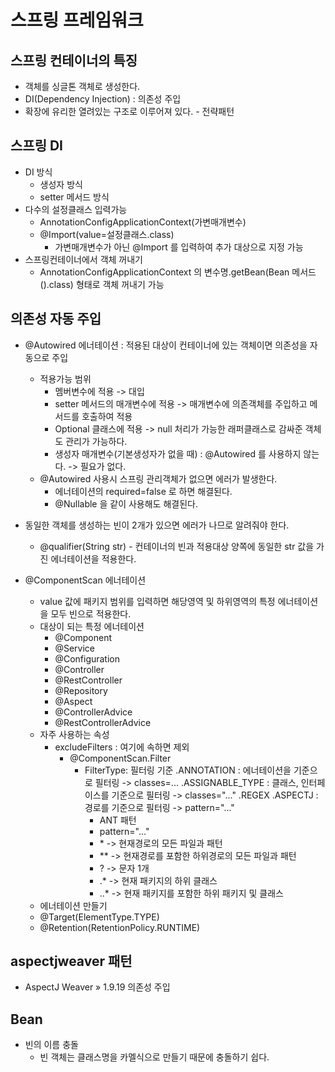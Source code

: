 # 스프링 프레임워크
## 스프링 컨테이너의 특징
- 객체를 싱글톤 객체로 생성한다.
- DI(Dependency Injection) : 의존성 주입
- 확장에 유리한 열려있는 구조로 이루어져 있다. - 전략패턴

## 스프링 DI
- DI 방식
  - 생성자 방식
  - setter 메서드 방식
- 다수의 설정클래스 입력가능
  - AnnotationConfigApplicationContext(가변매개변수)
  - @Import(value=설정클래스.class)
      - 가변매개변수가 아닌 @Import 를 입력하여 추가 대상으로 지정 가능
- 스프링컨테이너에서 객체 꺼내기
  - AnnotationConfigApplicationContext 의 변수명.getBean(Bean 메서드().class) 형태로 객체 꺼내기 가능

## 의존성 자동 주입
- @Autowired 에너테이션 : 적용된 대상이 컨테이너에 있는 객체이면 의존성을 자동으로 주입
  - 적용가능 범위
    - 멤버변수에 적용 -> 대입
    - setter 메서드의 매개변수에 적용 -> 매개변수에 의존객체를 주입하고 메서드를 호출하여 적용
    - Optional 클래스에 적용 -> null 처리가 가능한 래퍼클래스로 감싸준 객체도 관리가 가능하다.
    - 생성자 매개변수(기본생성자가 없을 때) : @Autowired 를 사용하지 않는다. -> 필요가 없다.
  - @Autowired 사용시 스프링 관리객체가 없으면 에러가 발생한다.
    - 에너테이션의 required=false 로 하면 해결된다.
    - @Nullable 을 같이 사용해도 해결된다.


- 동일한 객체를 생성하는 빈이 2개가 있으면 에러가 나므로 알려줘야 한다. 
  - @qualifier(String str) - 컨테이너의 빈과 적용대상 양쪽에 동일한 str 값을 가진 에너테이션을 적용한다.


- @ComponentScan 에너테이션 
  - value 값에 패키지 범위를 입력하면 해당영역 및 하위영역의 특정 에너테이션을 모두 빈으로 적용한다.
  - 대상이 되는 특정 에너테이션
    - @Component
    - @Service
    - @Configuration
    - @Controller
    - @RestController
    - @Repository
    - @Aspect
    - @ControllerAdvice
    - @RestControllerAdvice
  - 자주 사용하는 속성
    - excludeFilters : 여기에 속하면 제외
      - @ComponentScan.Filter
         - FilterType: 필터링 기준
            .ANNOTATION : 에너테이션을 기준으로 필터링 -> classes=...
            .ASSIGNABLE_TYPE : 클래스, 인터페이스를 기준으로 필터링 -> classes="..."
            .REGEX
            .ASPECTJ : 경로를 기준으로 필터링 -> pattern="..."
              - ANT 패턴
              - pattern="..."
              - \* -> 현재경로의 모든 파일과 패턴
              - ** -> 현재경로를 포함한 하위경로의 모든 파일과 패턴
              - ? -> 문자 1개
              - .* -> 현재 패키지의 하위 클래스
              - ..* -> 현재 패키지를 포함한 하위 패키지 및 클래스
   - 에너테이션 만들기
    - @Target(ElementType.TYPE)
    - @Retention(RetentionPolicy.RUNTIME)

## aspectjweaver 패턴
  - AspectJ Weaver » 1.9.19 의존성 주입

## Bean
  - 빈의 이름 충돌
    - 빈 객체는 클래스명을 카멜식으로 만들기 때문에 충돌하기 쉽다.